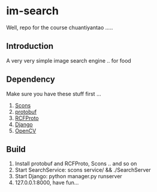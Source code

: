 im-search
=========

Well, repo for the course chuantiyantao .....

## Introduction

A very very simple image search engine .. for food

## Dependency

Make sure you have these stuff first ...

1. [Scons](www.scons.org) 
2. [protobuf](https://code.google.com/p/protobuf/)
3. [RCFProto](http://www.deltavsoft.com/RCFProto.html)
4. [Django](https://www.djangoproject.com/)
5. [OpenCV](http://opencv.org/)
 
## Build

1. Install protobuf and RCFProto, Scons .. and so on
2. Start SearchService: scons service/ && ./SearchServer
3. Start Django: python manager.py runserver
4. 127.0.0.1:8000, have fun...
